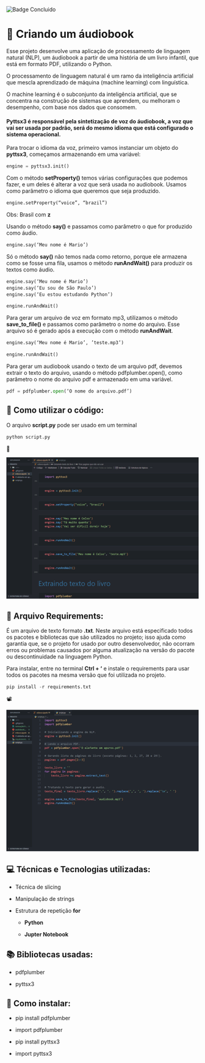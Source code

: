 ![Badge Concluido](http://img.shields.io/static/v1?label=STATUS&message=%20CONCLUIDO&color=GREEN&style=for-the-badge)

# :musical_note: Criando um áudiobook

Esse projeto desenvolve uma aplicação de processamento de linguagem natural (NLP), um áudiobook a partir de uma história de um livro infantil, que está em formato PDF, utilizando o Python.

O processamento de linguagem natural é um ramo da inteligência artificial que mescla aprendizado de máquina (machine learning) com linguística.

O machine learning é o subconjunto da inteligência artificial, que se concentra na construção de sistemas que aprendem, ou melhoram o desempenho, com base nos dados que consomem.


#### Pyttsx3 é responsável pela sintetização de voz do áudiobook, a voz que vai ser usada por padrão, será do mesmo idioma que está configurado o sistema operacional.

Para trocar o idioma da voz, primeiro vamos instanciar um objeto do **pyttsx3**, começamos armazenando em uma variável:

````python
engine = pyttsx3.init()
````

Com o método **setProperty()** temos várias configurações que podemos fazer, e um deles é alterar a voz que será usada no audiobook. Usamos como parâmetro o idioma que queremos que seja produzido.

````python
engine.setProperty(“voice”, “brazil”)
````
Obs: Brasil com **z**

Usando o método **say()** e passamos como parâmetro o que for produzido como áudio.

````python
engine.say(‘Meu nome é Mario’)
````

Só o método **say()** não temos nada como retorno, porque ele armazena como se fosse uma fila, usamos o método **runAndWait()** para produzir os textos como áudio.

````python
engine.say(‘Meu nome é Mario’)
engine.say(‘Eu sou de São Paulo’)
engine.say(‘Eu estou estudando Python’)

````
````python
engine.runAndWait()
````

Para gerar um arquivo de voz em formato mp3, utilizamos o método **save_to_file()** e passamos como parâmetro o nome do arquivo. Esse arquivo só é gerado após a execução com o método **runAndWait**.

````python
engine.say(‘Meu nome é Mario’, ’teste.mp3’)
````
````python
engine.runAndWait()
````

Para gerar um audiobook usando o texto de um arquivo pdf, devemos extrair o texto do arquivo, usando o método pdfplumber.open(), como parâmetro o nome do arquivo pdf e armazenado em uma variável.

````python
pdf = pdfplumber.open(‘O nome do arquivo.pdf’)
````



## 📁 Como utilizar o código:
O arquivo **script.py** pode ser usado em um terminal
````python
python script.py
````

:movie_camera:

<img src=".\Animação01.gif" alt="Código funcionando" width="600px" heidth="400px">



## :bookmark_tabs: Arquivo Requirements:
É um arquivo de texto formato **.txt**. Neste arquivo está especificado todos os pacotes e bibliotecas que são utilizados no projeto; isso ajuda como garantia que, se o projeto for usado por outro desenvolvedor, não ocorram erros ou problemas causados por alguma atualização na versão do pacote ou descontinuidade na linguagem Python.

Para instalar, entre no terminal **Ctrl + ‘** e instale o requirements para usar todos os pacotes na mesma versão que foi utilizada no projeto. 

````python
pip install -r requirements.txt
````

:film_projector:

<img src=".\Animação02.gif" alt="Instalando Requirements" width="600px" heidth="400px">




## :computer: Técnicas e Tecnologias utilizadas:

 - Técnica de slicing

 - Manipulação de strings

- Estrutura de repetição **for**
    
    - **Python**

   - **Jupter Notebook**

## :books: Bibliotecas usadas:

- pdfplumber

 - pyttsx3

## :electric_plug: Como instalar:

 - pip install pdfplumber

 - import pdfplumber

- pip install pyttsx3

 - import pyttsx3



